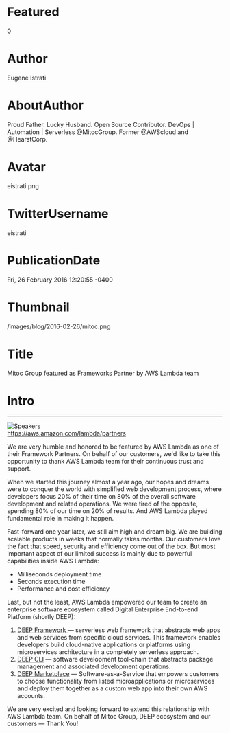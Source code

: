 # Featured
0

# Author
Eugene Istrati

# AboutAuthor
Proud Father. Lucky Husband. Open Source Contributor. DevOps | Automation | Serverless @MitocGroup. Former @AWScloud and @HearstCorp.

# Avatar
eistrati.png

# TwitterUsername
eistrati

# PublicationDate
Fri, 26 February 2016 12:20:55 -0400

# Thumbnail
/images/blog/2016-02-26/mitoc.png

# Title
Mitoc Group featured as Frameworks Partner by AWS Lambda team

# Intro

---

<div class="padd25px">
    <img src="/images/blog/2016-02-26/mitoc.png" alt="Speakers" />
    <div class="center img-description"><a href="https://aws.amazon.com/lambda/partners">https://aws.amazon.com/lambda/partners</a></div>
</div>

We are very humble and honored to be featured by AWS Lambda as one of their Framework Partners. On behalf of our customers, we'd like to take this opportunity to thank AWS Lambda team for their continuous trust and support.

When we started this journey almost a year ago, our hopes and dreams were to conquer the world with simplified web development process, where developers focus 20% of their time on 80% of the overall software development and related operations. We were tired of the opposite, spending 80% of our time on 20% of results. And AWS Lambda played fundamental role in making it happen.

Fast-forward one year later, we still aim high and dream big. We are building scalable products in weeks that normally takes months. Our customers love the fact that speed, security and efficiency come out of the box. But most important aspect of our limited success is mainly due to powerful capabilities inside AWS Lambda:

- Milliseconds deployment time
- Seconds execution time
- Performance and cost efficiency

Last, but not the least, AWS Lambda empowered our team to create an enterprise software ecosystem called Digital Enterprise End-to-end Platform (shortly DEEP):

1. [DEEP Framework ](https://github.com/MitocGroup/deep-framework)— serverless web framework that abstracts web apps and web services from specific cloud services. This framework enables developers build cloud-native applications or platforms using microservices architecture in a completely serverless approach.
2. [DEEP CLI](https://www.npmjs.com/package/deepify) — software development tool-chain that abstracts package management and associated development operations.
3. [DEEP Marketplace](https://www.deep.mg/) — Software-as-a-Service that empowers customers to choose functionality from listed microapplications or microservices and deploy them together as a custom web app into their own AWS accounts.

We are very excited and looking forward to extend this relationship with AWS Lambda team. On behalf of Mitoc Group, DEEP ecosystem and our customers — Thank You!
